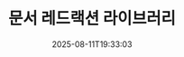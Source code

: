 ---
############################# Static ############################
layout: "family"
date:  2025-08-11T19:33:03
draft: false

product: "Redaction"
product_tag: "redaction"

lang: ko

############################# Head ############################
head_title: "문서 레드랙션 솔루션. 민감한 데이터를 수정하거나 삭제하십시오."
head_description: "PDF, Word 문서, Excel 스프레드시트, PowerPoint 프레젠테이션, 이미지 등에서 텍스트, 이미지 또는 메타데이터를 제거, 수정 또는 숨깁니다. .NET, Java, Python 또는 클라우드 기반 애플리케이션에서 저희 라이브러리를 사용하세요."

############################# Header ############################
title: "문서 레드랙션 라이브러리"
description:  |
  다양한 파일 형식에서 개인 정보를 숨기거나 제거하십시오.

  민감한 내용을 제거하기 위해 텍스트 또는 이미지를 수정하십시오.

  저희의 고급 기능을 사용하여 파일 메타데이터를 관리하십시오.

############################# Supported Platforms ###############################
supported_platforms:
  enable: true
  head_title: "플랫폼 선택"
  title: "플랫폼 독립성"
  description: "GroupDocs.Redaction 라이브러리는 다음 운영 체제와 프레임워크를 지원합니다:"
  details_link_title: "자세히 알아보기"

  items:
    # items loop
    - title: ".NET"
      description: GroupDocs.Redaction .NET 
      color: "blue"
      tag: "net"
      link: "/redaction/net/"
      features_link: "https://docs.groupdocs.com/redaction/net/system-requirements/"
      features:
          # features loop
          - rows: "2"
            content: |
                    .NET Framework 4.6.2 or higher <br> .NET Core 3.1 or higher
      
          # features loop
          - rows: "4"
            content: |
                    Windows <br> Linux <br> Mac OS <br> Microsoft Azure
      
          # features loop
          - rows: "3"
            content: |
                    Microsoft Visual Studio <br> JetBrains Rider <br> Microsoft Visual Code
      
          # features loop
          - rows: "1"
            content: |
                    30+ file formats
      

    # items loop
    - title: "Java"
      description: GroupDocs.Redaction Java
      color: "red"
      tag: "java"
      link: "/redaction/java/"
      features_link: "https://docs.groupdocs.com/redaction/java/system-requirements/"
      features:
          # features loop
          - rows: "2"
            content: |
                    Java 8 or higher <br> Kotlin
      
          # features loop
          - rows: "4"
            content: |
                    Windows <br> Linux <br> Mac OS
      
          # features loop
          - rows: "3"
            content: |
                    IntelliJ IDEA <br> Eclipse <br> NetBeans
      
          # features loop
          - rows: "1"
            content: |
                    30+ file formats

    # items loop
    - title: "Python"
      description: GroupDocs.Redaction Python
      color: "yellow"
      tag: "python-net"
      link: "/redaction/python-net/"
      features_link: "https://docs.groupdocs.com/redaction/python-net/system-requirements/"
      features:
          # features loop
          - rows: "2"
            content: |
                    Python 3.9+ and .Net 6+
      
          # features loop
          - rows: "4"
            content: |
                    Windows <br> Linux <br> Mac OS
      
          # features loop
          - rows: "3"
            content: |
                    IDLE <br> PyCharm <br> Visual Studio Code
      
          # features loop
          - rows: "1"
            content: |
                    30+ file formats

############################# Features ###############################
features:
  enable: true
  title: "GroupDocs.Redaction 개요"
  description: "PDF, 오피스 문서, 이미지 및 기타 비즈니스 파일의 콘텐츠를 관리하는 솔루션입니다."

  items:
    # items loop
    - icon: "text"
      title: "텍스트 제거 또는 수정"
      content: "문서에서 민감한 텍스트를 찾아서 레드랙션합니다."

    # items loop
    - icon: "image"
      title: "이미지 레드랙션"
      content: "추가적인 노력을 들이지 않고 파일 내 이미지 영역을 숨길 수 있습니다."

    # items loop
    - icon: "template"
      title: "메타데이터 관리"
      content: "Word 문서의 저자 또는 이미지의 EXIF 데이터와 같은 메타데이터를 삭제하거나 교체할 수 있습니다."

    # items loop
    - icon: "pdf"
      title: "고급 기능"
      content: "정규식이나 AI 통합을 사용하여 레드랙션할 데이터를 검색합니다."

############################# Code samples ############################
code_samples:
  enable: true
  title: "GroupDocs.Redaction 코드 샘플"
  description: "GroupDocs.Redaction 레드랙션 작업의 전형적인 사용 사례입니다."
  items:
    # code sample loop
    - title: "PDF 문서의 텍스트 레드랙션 방법"
      content: |
       GroupDocs.Redaction은 몇 단계만으로 문서에서 텍스트를 레드랙션하는 최상의 솔루션입니다.
      samples:
        - language: "C#"
          color: "blue"
          content: |
            ```csharp {style=abap}   
            // 레드랙션할 파일 경로를 Redactor 인스턴스에 전달합니다.
            using (Redactor redactor  = new Redactor("source.pdf"))
            {
                // 레드랙션 옵션을 제공합니다.
                var redaction = new ExactPhraseRedaction("Sensitive data", new ReplacementOptions("[hidden]"));

                // 레드랙션 후 결과를 저장합니다.
                redactor.Apply(redaction);

                var outputFile = redactor.Save();
            }   
            ```
        - language: "Java"
          color: "red"
          content: |
            ```java {style=abap}   
            // 레드랙션할 파일 경로를 Redactor 인스턴스에 전달합니다.
            final Redactor redactor  = new Redactor("source.pdf");

            try 
            {
                // 레드랙션 옵션을 제공합니다.
                ExactPhraseRedaction redaction = new ExactPhraseRedaction("Sensitive data", new ReplacementOptions("[hidden]"));

                // 레드랙션 후 결과를 저장합니다.
                redactor.apply(redaction);
                redactor.save();
            }
            finally { redactor.close(); } 
            ```
        - language: "Python"
          color: "yellow"
          content: |
            ```python {style=abap}
            import groupdocs.redaction as gr
            import groupdocs.redaction.options as gro
            import groupdocs.redaction.redactions as grr

            def run():

                # 레드랙션할 파일 경로를 Redactor 인스턴스에 전달합니다.
                with gr.Redactor("source.pdf") as redactor:

                    # 레드랙션 옵션을 제공합니다.
                    repl_opt = grr.ReplacementOptions("[hidden]")
                    ex_red = grr.ExactPhraseRedaction("Sensitive data", repl_opt)

                    # 레드랙션 후 결과를 저장합니다.
                    result = redactor.apply(ex_red)
        
                    so = gro.SaveOptions()
                    so.add_suffix = True
                    so.rasterize_to_pdf = False
                    result_path = redactor.save(so)
            ```

############################# Supported Formats ###############################
formats:
  enable: true
  title: "30개 이상의 파일 형식 지원"
  description: "GroupDocs.Redaction는 널리 사용되는 비즈니스 파일 형식 전반에 걸쳐 레드랙션 작업을 지원합니다."

############################# Metrics ###############################
metrics:
  enable: true
  title: "GroupDocs.Redaction 성과"
  description: "우리 라이브러리의 성공을 강조하는 주요 메트릭을 발견하세요."

  items:
    # items loop
    - number: "30+"
      title: "지원되는 형식"
      content: "GroupDocs.Redaction는 30개 이상의 널리 사용되는 파일 형식에서 작업을 지원합니다."

    # items loop
    - number: "440k"
      title: "NuGet 다운로드"
      content: "GroupDocs.Redaction을 .NET에서 NuGet에서 440,000회 이상 다운로드되었습니다."

    # items loop
    - number: "12k"
      title: "Maven 다운로드"
      content: "GroupDocs.Redaction는 강력한 Java 레드랙션 기능을 제공하며, Maven에서 12,000회 이상의 다운로드가 있습니다."

    # items loop
    - number: "140+"
      title: "만족스러운 고객"
      content: "전 세계 기업과 개인 개발자는 GroupDocs 제품에 의존하여 혁신적인 솔루션을 구축하고 있습니다."


############################# Customers ###############################
customers:
  enable: true
  title: "우리의 만족스러운 고객들"
  description: "GroupDocs 라이브러리는 세계적으로 인정받고 존경받는 브랜드에서 신뢰받고 있습니다."

  items:
    # items loop
    - title: "BenQ Corporation"
      logo: "benq"
      
    # items loop
    - title: "Nasdaq Stock Market"
      logo: "nasdaq"
      
    # items loop
    - title: "AT&T Inc."
      logo: "att"
      
    # items loop
    - title: "Customer logo AstraZeneca"
      logo: "astrazeneca"
      
    # items loop
    - title: "Central Bank of Argentina"
      logo: "argentinacentralbank"
      
    # items loop
    - title: "Roche Holding AG"
      logo: "roche"
      
    # items loop
    - title: "Capita"
      logo: "capita"
      
    # items loop
    - title: "Axa S.A."
      logo: "axa"
      
    # items loop
    - title: "Instructure Inc."
      logo: "instructure"
      
    # items loop
    - title: "Wipro"
      logo: "wipro"


############################# Actions ###############################
actions:
  enable: true
  title: "시작할 준비가 되셨나요?"
  description: "GroupDocs.Redaction의 기능을 무료로 사용해 보세요."

  items:
    # items loop
    - title: ".NET"
      color: "blue"
      link: "/redaction/net/"

    # items loop
    - title: "Java"
      color: "red"
      link: "/redaction/java/"

    # items loop
    - title: "Node.js"
      color: "yellow"
      link: "/redaction/python-net/"   

############################# FAQ ###############################
faq:
  enable: true
  title: "자주 묻는 질문"
  description: "가장 자주 묻는 질문에 대한 답변입니다."

  items:
    # items loop
    - question: "GroupDocs.Redaction 라이브러리를 사용하여 문서를 조작하기 위해 외부 소프트웨어가 필요한가요?"
      answer: "GroupDocs.Redaction는 Adobe Acrobat, Microsoft Office 및 기타 외부 소프트웨어를 필요로 하지 않습니다."

    # items loop
    - question: "GroupDocs.Redaction 라이브러리를 구매하기 전에 체험해 볼 수 있나요?"
      answer: "예, 라이센스를 구매하지 않고도 GroupDocs.Redaction를 체험해 볼 수 있습니다. 체험 모드에서 작동하며, 이는 체험 배지를 추가하고 출력 제한을 첫 3페이지로 제한합니다. 제약 없이 테스트하려면 30일 임시 라이센스를 요청하세요. 자세한 내용은 [여기](https://purchase.groupdocs.com/temporary-license/)를 참조하세요."

    # items loop
    - question: "사용할 수 있는 라이센스 옵션은 무엇인가요?"
      answer: "개발 및 배포 요구에 따라 여러 라이센스 유형을 제공합니다. 여기에는 사용량에 따라 개발자 기준, 사이트 기준 및 미터형 라이센스가 포함됩니다. 자세한 내용은 [여기](https://purchase.groupdocs.com/pricing/redaction/net/)에서 확인하세요."

############################# Cloud Links ###############################
cloud_links:
  enable: false
  title: "GroupDocs.Redaction 로우 코드 API"
  description: "우리의 클라우드 기반 REST API를 사용하여 문서 레드랙션을 모든 애플리케이션에 통합하세요."
  
  items:
    # items loop
    - title: "GroupDocs.Redaction Cloud for cURL"
      content: "cURL 명령을 사용하여 지원되는 다양한 파일 형식의 문서를 레드랙션합니다."
      icon: "groupdocs_redaction-for-curl"
      link: "https://products.groupdocs.cloud/redaction/curl"

    # items loop
    - title: "GroupDocs.Redaction Cloud for .NET"
      content: "Microsoft .NET 애플리케이션에서 템플릿을 사용하여 이미지, 텍스트 및 메타데이터를 추출하거나 문서를 레드랙션합니다."
      icon: "groupdocs_redaction-for-net"
      link: "https://products.groupdocs.cloud/redaction/net"

    # items loop
    - title: "GroupDocs.Redaction Cloud for Java"
      content: "Java SDK를 사용하여 Java 기반 애플리케이션 내에서 문서를 레드랙션하고 데이터를 추출합니다."
      icon: "groupdocs_redaction-for-java"
      link: "https://products.groupdocs.cloud/redaction/java"

############################# App links ###############################
app_links:
  enable: true
  title: "GroupDocs.Redaction 무코드 앱"
  description: "브라우저에서 직접 30개 이상의 인기 파일 형식을 레드랙션할 수 있는 웹 기반 애플리케이션입니다."

  items:
    # items loop
    - title: "GroupDocs.Redaction Total"
      content: "Word, Excel, PowerPoint, PDF 등 30개 이상의 파일 형식을 레드랙션할 수 있는 무료 온라인 도구입니다."
      icon: "groupdocs_redaction-app"
      link: "https://products.groupdocs.app/redaction/total"

    # items loop
    - title: "GroupDocs.Redaction DOCX"
      content: "브라우저에서 Word 문서를 레드랙션하고 이미지, 텍스트 또는 메타데이터를 추출합니다."
      icon: "groupdocs_words-app"
      link: "https://products.groupdocs.app/redaction/docx"

    # items loop
    - title: "GroupDocs.Redaction PDF"
      content: "모든 장치 또는 플랫폼에서 제한 없이 작동하는 무료 PDF 레드랙션 도구입니다."
      icon: "groupdocs_pdf-app"
      link: "https://products.groupdocs.app/redaction/pdf"


      


---